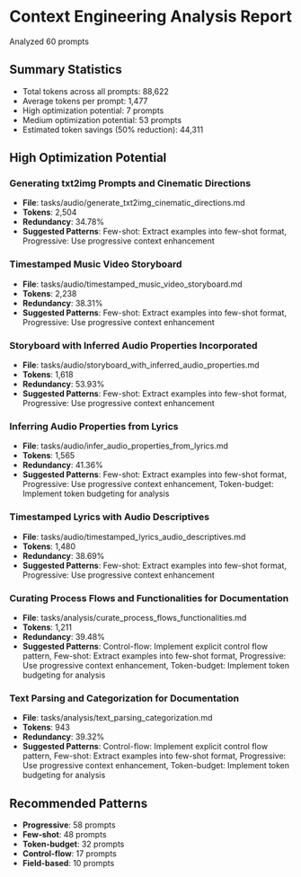 # Context Engineering Analysis Report

Analyzed 60 prompts

## Summary Statistics

- Total tokens across all prompts: 88,622
- Average tokens per prompt: 1,477
- High optimization potential: 7 prompts
- Medium optimization potential: 53 prompts
- Estimated token savings (50% reduction): 44,311

## High Optimization Potential

### Generating txt2img Prompts and Cinematic Directions
- **File**: tasks/audio/generate_txt2img_cinematic_directions.md
- **Tokens**: 2,504
- **Redundancy**: 34.78%
- **Suggested Patterns**: Few-shot: Extract examples into few-shot format, Progressive: Use progressive context enhancement

### Timestamped Music Video Storyboard
- **File**: tasks/audio/timestamped_music_video_storyboard.md
- **Tokens**: 2,238
- **Redundancy**: 38.31%
- **Suggested Patterns**: Few-shot: Extract examples into few-shot format, Progressive: Use progressive context enhancement

### Storyboard with Inferred Audio Properties Incorporated
- **File**: tasks/audio/storyboard_with_inferred_audio_properties.md
- **Tokens**: 1,618
- **Redundancy**: 53.93%
- **Suggested Patterns**: Few-shot: Extract examples into few-shot format, Progressive: Use progressive context enhancement

### Inferring Audio Properties from Lyrics
- **File**: tasks/audio/infer_audio_properties_from_lyrics.md
- **Tokens**: 1,565
- **Redundancy**: 41.36%
- **Suggested Patterns**: Few-shot: Extract examples into few-shot format, Progressive: Use progressive context enhancement, Token-budget: Implement token budgeting for analysis

### Timestamped Lyrics with Audio Descriptives
- **File**: tasks/audio/timestamped_lyrics_audio_descriptives.md
- **Tokens**: 1,480
- **Redundancy**: 38.69%
- **Suggested Patterns**: Few-shot: Extract examples into few-shot format, Progressive: Use progressive context enhancement

### Curating Process Flows and Functionalities for Documentation
- **File**: tasks/analysis/curate_process_flows_functionalities.md
- **Tokens**: 1,211
- **Redundancy**: 39.48%
- **Suggested Patterns**: Control-flow: Implement explicit control flow pattern, Few-shot: Extract examples into few-shot format, Progressive: Use progressive context enhancement, Token-budget: Implement token budgeting for analysis

### Text Parsing and Categorization for Documentation
- **File**: tasks/analysis/text_parsing_categorization.md
- **Tokens**: 943
- **Redundancy**: 39.32%
- **Suggested Patterns**: Control-flow: Implement explicit control flow pattern, Few-shot: Extract examples into few-shot format, Progressive: Use progressive context enhancement, Token-budget: Implement token budgeting for analysis

## Recommended Patterns

- **Progressive**: 58 prompts
- **Few-shot**: 48 prompts
- **Token-budget**: 32 prompts
- **Control-flow**: 17 prompts
- **Field-based**: 10 prompts